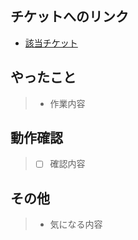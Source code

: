 ## チケットへのリンク
<!-- チケットの番号を追加(PR-チケット番号) -->
- [該当チケット](https://yutanakano.atlassian.net/browse/NB-)

## やったこと
<!-- 箇条書きで書く -->
> - 作業内容



## 動作確認
<!-- チェックボックス付きの箇条書きで書く -->
> - [ ] 確認内容



## その他
<!-- 実装上の懸念点や注意点などあれば記載 -->
> - 気になる内容


